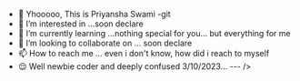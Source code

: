 - 🌹 Yhooooo, This is Priyansha Swami -git
- 🐞 I’m interested in ...soon declare
- 🌱 I’m currently learning ...nothing special for you... but everything for me
- 🙈 I’m looking to collaborate on ... soon declare
- 📫 How to reach me ... even i don't know, how did i reach to myself
- 😌 Well newbie coder and deeply confused 3/10/2023...
--- />
